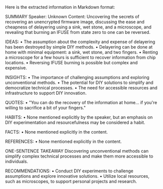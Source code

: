 Here is the extracted information in Markdown format:

SUMMARY
Speaker: Unknown
Content: Uncovering the secrets of recovering an unencrypted firmware image, discussing the ease and cheapness of delayering using a sink, wet stone, and a microscope, and revealing that burning an IFUSE from state zero to one can be reversed.

IDEAS:
• The assumption about the complexity and expense of delayering has been destroyed by simple DIY methods.
• Delayering can be done at home with minimal equipment: a sink, wet stone, and two fingers.
• Renting a microscope for a few hours is sufficient to recover information from chip locations.
• Reversing IFUSE burning is possible but complex and expensive.

INSIGHTS:
• The importance of challenging assumptions and exploring unconventional methods.
• The potential for DIY solutions to simplify and democratize technical processes.
• The need for accessible resources and infrastructure to support DIY innovation.

QUOTES:
• "You can do the recovery of the information at home... if you're willing to sacrifice a bit of your fingers."

HABITS:
• None mentioned explicitly by the speaker, but an emphasis on DIY experimentation and resourcefulness may be considered a habit.

FACTS:
• None mentioned explicitly in the content.

REFERENCES:
• None mentioned explicitly in the content.

ONE-SENTENCE TAKEAWAY
Discovering unconventional methods can simplify complex technical processes and make them more accessible to individuals.

RECOMMENDATIONS:
• Conduct DIY experiments to challenge assumptions and explore innovative solutions.
• Utilize local resources, such as microscopes, to support personal projects and research.


